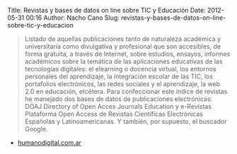 Title: Revistas y bases de datos on line sobre TIC y Educación
Date: 2012-05-31 00:16
Author: Nacho Cano
Slug: revistas-y-bases-de-datos-on-line-sobre-tic-y-educacion

> Listado de aquellas publicaciones tanto de naturaleza académica y
> universitaria como divulgativa y profesional que son accesibles, de
> forma gratuita, a través de Internet, sobre estudios, ensayos,
> informes académicos sobre la temática de las aplicaciones educativas
> de las tecnologías digitales: el elearning o docencia virtual, los
> entornos personales del aprendizaje, la integración escolar de las
> TIC, los portafolios electrónicos, las redes sociales y el
> aprendizaje, la web 2.0 en educación, etcétera. Para confeccionar este
> índice de revistas he manejado dos bases de datos de publicaciones
> electrónicas: DOAJ Directory of Open Acces Journals Education y
> e-Revistas Plataforma Open Access de Revistas Científicas Electrónicas
> Españolas y Latinoamericanas. Y también, por supuesto, el buscador
> Google.

- [humanodigital.com.ar][]

  [humanodigital.com.ar]: http://www.humanodigital.com.ar/revistas-y-bases-de-datos-on-line-sobre-tic-y-educacion/#.T8aWCUi_qe7
    "Revistas y bases de datos on line sobre TIC y Educación"
